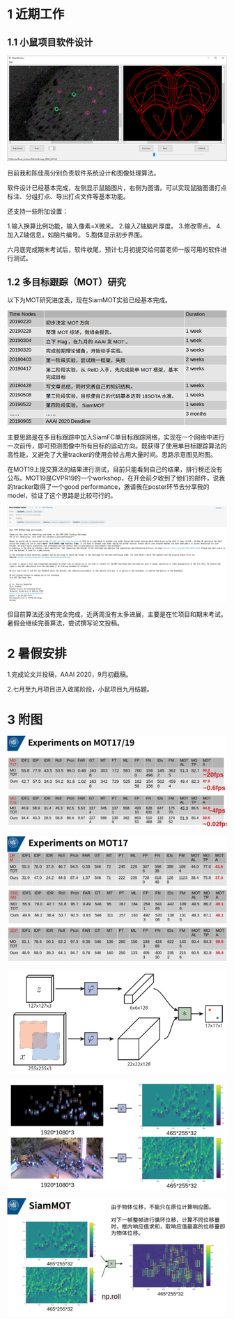 # 1 近期工作

## 1.1 小鼠项目软件设计

![](./2.PNG)

目前我和陈佳禹分别负责软件系统设计和图像处理算法。

软件设计已经基本完成，左侧显示鼠脑图片，右侧为图谱。可以实现鼠脑图谱打点标注、分组打点、导出打点文件等基本功能。

还支持一些附加设置：

1.输入换算比例功能，输入像素=X微米。
2.输入Z轴脑片厚度。
3.修改零点。
4.加入Z轴信息，如脑片编号。
5.胞体显示初步界面。

六月底完成期末考试后，软件收尾，预计七月初提交给何苗老师一版可用的软件进行测试。





## 1.2 多目标跟踪（MOT）研究

以下为MOT研究进度表，现在SiamMOT实验已经基本完成。

![1560832679353](./1560832679353.png)

主要思路是在多目标跟踪中加入SiamFC单目标跟踪网络，实现在一个网络中进行一次前传，即可预测图像中所有目标的运动方向。既获得了使用单目标跟踪算法的高性能，又避免了大量tracker的使用会帧占用大量时间。思路示意图见附图。

在MOT19上提交算法的结果进行测试，目前只能看到自己的结果，排行榜还没有公布。MOT19是CVPR19的一个workshop，在开会前夕收到了他们的邮件，说我的tracker取得了一个good performance，邀请我在poster环节去分享我的model，验证了这个思路是比较可行的。

![](./1.png)

但目前算法还没有完全完成，近两周没有太多进展，主要是在忙项目和期末考试。暑假会继续完善算法，尝试撰写论文投稿。



# 2 暑假安排

1.完成论文并投稿，AAAI 2020，9月初截稿。

2.七月至九月项目进入收尾阶段，小鼠项目九月结题。







# 3 附图

![](./6.png)

![](./7.png)

![](./3.png)

![](./4.png)

![](./5.png)
